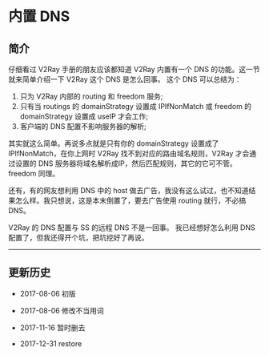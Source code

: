 # 内置 DNS 

## 简介

仔细看过 V2Ray 手册的朋友应该都知道 V2Ray 内置有一个 DNS 的功能。这一节就来简单介绍一下 V2Ray 这个 DNS 是怎么回事。
这个 DNS 可以总结为：
1. 只为 V2Ray 内部的 routing 和 freedom 服务;
2. 只有当 routings 的 domainStrategy 设置成 IPIfNonMatch 或 freedom 的 domainStrategy 设置成 useIP 才会工作;
3. 客户端的 DNS 配置不影响服务器的解析;

其实就这么简单。再说多点就是只有你的 domainStrategy 设置成了 IPIfNonMatch，在你上网时 V2Ray 找不到对应的路由域名规则，V2Ray 才会通过设置的 DNS 服务器将域名解析成IP，然后匹配规则，其它的它可不管。freedom 同理。

还有，有的网友想利用 DNS 中的 host 做去广告，我没有这么试过，也不知道结果怎么样。我只想说，这是本末倒置了，要去广告使用 routing 就行，不必搞 DNS。

V2Ray 的 DNS 配置与 SS 的远程 DNS 不是一回事。 我已经想好怎么利用 DNS 配置了，但我还得开个坑，把坑挖好了再说。

-----
## 更新历史

- 2017-08-06 初版

- 2017-08-06 修改不当用词

- 2017-11-16 暂时删去

- 2017-12-31 restore
